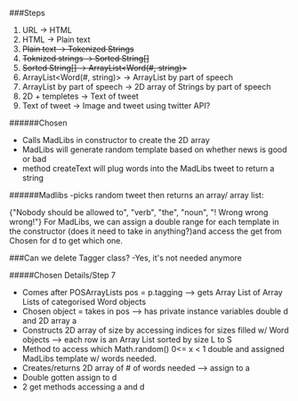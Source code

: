 ###Steps
1. URL -> HTML
2. HTML -> Plain text
3. ~~Plain text -> Tokenized Strings~~
4. ~~Toknized strings -> Sorted String[]~~
5. ~~Sorted String[] -> ArrayList<Word(#, string)>~~
6. ArrayList<Word(#, string)> -> ArrayList<Word> by part of speech
7. ArrayList<Word> by part of speech -> 2D array of Strings by part of speech
8. 2D + templetes -> Text of tweet
9. Text of tweet -> Image and tweet using twitter API?

######Chosen
 - Calls MadLibs in constructor to create the 2D array
 - MadLibs will generate random template based on whether news is good or bad
 - method createText will plug words into the MadLibs tweet to return a string

######Madlibs
-picks random tweet then returns an array/ array list:

{"Nobody should be allowed to", "verb", "the", "noun", "! Wrong wrong wrong!"}
For MadLibs, we can assign a double range for each template in the constructor (does it need to take in anything?)and access the get from Chosen for d to get which one.

###Can we delete Tagger class? -Yes, it's not needed anymore

#####Chosen Details/Step 7
 - Comes after POSArrayLists pos = p.tagging --> gets Array List of Array Lists of categorised Word objects
 - Chosen object = takes in pos --> has private instance variables double d and 2D array a
 - Constructs 2D array of size by accessing indices for sizes filled w/ Word objects --> each row is an Array List sorted by size L to S
 - Method to access which Math.random() 0<= x < 1 double and assigned MadLibs template w/ words needed.
 - Creates/returns 2D array of # of words needed --> assign to a
 - Double gotten assign to d
 - 2 get methods accessing a and d